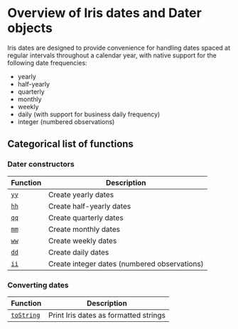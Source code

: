 # Overview of Iris dates and Dater objects

Iris dates are designed to provide convenience for handling dates spaced
at regular intervals throughout a calendar year, with native support for
the following date frequencies:

* yearly
* half-yearly
* quarterly
* monthly
* weekly
* daily (with support for business daily frequency)
* integer (numbered observations)


## Categorical list of functions

### Dater constructors

| Function      | Description       |
|---            |---                |
[`yy`](yy.md)                                                | Create yearly dates
[`hh`](hh.md)                                                | Create half-yearly dates
[`qq`](qq.md)                                                | Create quarterly dates
[`mm`](mm.md)                                                | Create monthly dates
[`ww`](ww.md)                                                | Create weekly dates
[`dd`](dd.md)                                                | Create daily dates
[`ii`](ii.md)                                                | Create integer dates (numbered observations)


### Converting dates

| Function      | Description       |
|---            |---                |
[`toString`](toString.md)                                    | Print Iris dates as formatted strings


